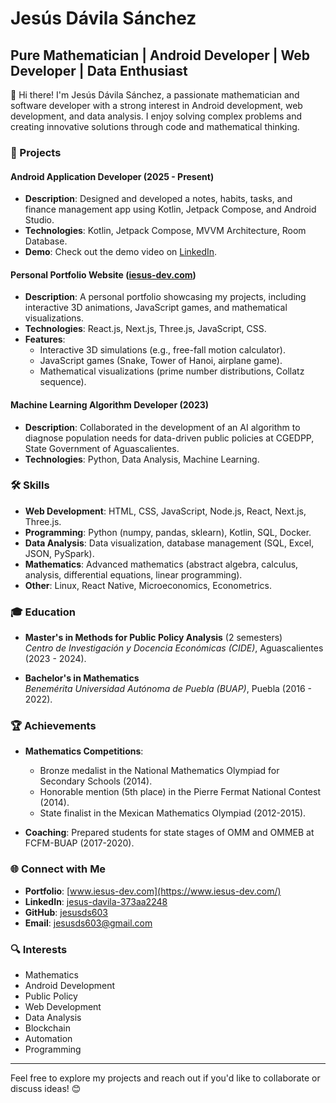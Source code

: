 # Jesús Dávila Sánchez

## Pure Mathematician | Android Developer | Web Developer | Data Enthusiast

👋 Hi there! I'm Jesús Dávila Sánchez, a passionate mathematician and software developer with a strong interest in Android development, web development, and data analysis. I enjoy solving complex problems and creating innovative solutions through code and mathematical thinking.

### 🚀 Projects

#### **Android Application Developer** (2025 - Present)
- **Description**: Designed and developed a notes, habits, tasks, and finance management app using Kotlin, Jetpack Compose, and Android Studio.
- **Technologies**: Kotlin, Jetpack Compose, MVVM Architecture, Room Database.
- **Demo**: Check out the demo video on [LinkedIn](https://www.linkedin.com/posts/jesus-davila-sanchez-373aa2248_kotlin-android-jetpackcompose-activity-7297846443564847106-g--z?utm_source=share&utm_medium=member_desktop&rcm=ACoAAD1isYcB7q9heswMEArak95WHxM4ORPjTgg).

#### **Personal Portfolio Website** ([iesus-dev.com](https://www.iesus-dev.com/))
- **Description**: A personal portfolio showcasing my projects, including interactive 3D animations, JavaScript games, and mathematical visualizations.
- **Technologies**: React.js, Next.js, Three.js, JavaScript, CSS.
- **Features**:
  - Interactive 3D simulations (e.g., free-fall motion calculator).
  - JavaScript games (Snake, Tower of Hanoi, airplane game).
  - Mathematical visualizations (prime number distributions, Collatz sequence).

#### **Machine Learning Algorithm Developer** (2023)
- **Description**: Collaborated in the development of an AI algorithm to diagnose population needs for data-driven public policies at CGEDPP, State Government of Aguascalientes.
- **Technologies**: Python, Data Analysis, Machine Learning.

### 🛠️ Skills

- **Web Development**: HTML, CSS, JavaScript, Node.js, React, Next.js, Three.js.
- **Programming**: Python (numpy, pandas, sklearn), Kotlin, SQL, Docker.
- **Data Analysis**: Data visualization, database management (SQL, Excel, JSON, PySpark).
- **Mathematics**: Advanced mathematics (abstract algebra, calculus, analysis, differential equations, linear programming).
- **Other**: Linux, React Native, Microeconomics, Econometrics.

### 🎓 Education

- **Master's in Methods for Public Policy Analysis** (2 semesters)  
  *Centro de Investigación y Docencia Económicas (CIDE)*, Aguascalientes (2023 - 2024).

- **Bachelor's in Mathematics**  
  *Benemérita Universidad Autónoma de Puebla (BUAP)*, Puebla (2016 - 2022).

### 🏆 Achievements

- **Mathematics Competitions**:
  - Bronze medalist in the National Mathematics Olympiad for Secondary Schools (2014).
  - Honorable mention (5th place) in the Pierre Fermat National Contest (2014).
  - State finalist in the Mexican Mathematics Olympiad (2012-2015).

- **Coaching**: Prepared students for state stages of OMM and OMMEB at FCFM-BUAP (2017-2020).

### 🌐 Connect with Me

- **Portfolio**: [www.iesus-dev.com](https://www.iesus-dev.com/)
- **LinkedIn**: [jesus-davila-373aa2248](https://www.linkedin.com/in/jesus-davila-sanchez-373aa2248/)
- **GitHub**: [jesusds603](https://github.com/jesusds603)
- **Email**: [jesusds603@gmail.com](mailto:jesusds603@gmail.com)

### 🔍 Interests

- Mathematics
- Android Development
- Public Policy
- Web Development
- Data Analysis
- Blockchain
- Automation
- Programming

---

Feel free to explore my projects and reach out if you'd like to collaborate or discuss ideas! 😊

